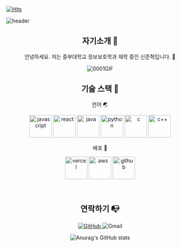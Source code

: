 [![Hits](https://hits.seeyoufarm.com/api/count/incr/badge.svg?url=https%3A%2F%2Fgithub.com%2Fjunhyeokshin%2Fhit-counter&count_bg=%23C86D3D&title_bg=%23555555&icon=&icon_color=%23E7E7E7&title=hits&edge_flat=false)](https://hits.seeyoufarm.com)

![header](https://capsule-render.vercel.app/api?type=waving&color=3eb489&height=200&section=header&text=JunHyeokShin&fontSize=70&animation=twinkling&fontColor=2E2E2E)

<div align="center">
  
## 자기소개 🙂
  
<p>
  안녕하세요. 저는 중부대학교 정보보호학과 재학 중인 신준혁입니다. 👋<br/>
</p>
  
![0001GIF](https://github.com/JunHyeokShin/JunHyeokShin/assets/68908725/e324b710-4f8e-4e2c-8e84-347659075396)

## 기술 스택 📱

<p align="center">
  언어 🌏
</p>
<p align="center">
  <img src="https://cdn.simpleicons.org/javascript/F7DF1E/F7DF1E" alt="javascript" width=60>
  <img src="https://cdn.simpleicons.org/react/61DAFB/61DAFB" alt="react" width=60>
  <img src="https://www.vectorlogo.zone/logos/java/java-icon.svg" alt="java" width=60>
  <img src="https://cdn.simpleicons.org/python/3776AB/3776AB" alt="python" width=60>
  <img src="https://cdn.simpleicons.org/c/A8B9CC/A8B9CC" alt="c" width=60>
  <img src="https://cdn.simpleicons.org/c++/00599C/00599C" alt="c++" width=60>
</p>
<p align="center">
  배포 📡
</p>
<p align="center">
  <img src="https://cdn.simpleicons.org/vercel/000/fff" alt="vercel" width=60>
  <img src="https://cdn.simpleicons.org/amazonaws/000/232F3E" alt="aws" width=60>
  <img src="https://cdn.simpleicons.org/github/181717/fff" alt="github" width=60>
</p>  
<br/>

## 연락하기 📭

<p>
<a href = "https://github.com/junhyeokshin"> <img alt="GitHub" src ="https://img.shields.io/badge/GitHub-181717.svg?&style=for-the-badge&logo=GitHub&logoColor=white"/> </a>
<img alt="Gmail" src="https://img.shields.io/badge/junhyeok001010@gmail.com-EA4335.svg?&style=for-the-badge&logo=Gmail&logoColor=white"/>

![Anurag's GitHub stats](https://github-readme-stats.vercel.app/api?username=junhyeokshin&show_icons=true&theme=vue)
</P>
<br/>
